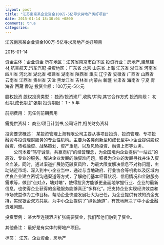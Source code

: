 ```yaml
---
layout: post
title: "江苏南京某企业资金100万-5亿寻求房地产类好项目"
date: 2015-01-14 18:30:04 +0800
comments: true
categories: 
---
```

江苏南京某企业资金100万-5亿寻求房地产类好项目



2015-01-14

资金主体：企业资金
所在地区：江苏省南京市白下区
投资行业：房地产,建筑建材,航空航天,汽车汽配
投资地区：广东省 北京 山东省 上海 江苏省 浙江省 河南省 四川省 河北省 湖北省 福建省 湖南省 陕西省 重庆 辽宁省 安徽省 广西省 山西省 云南省 江西省 贵州省 天津 黑龙江省 吉林省 内蒙古 新疆 甘肃省 海南省 宁夏 青海省 西藏 香港
投资金额：100万元-5亿元

股权投资
股权投资类型：
                            独资/投资建厂,收购/并购,其它合作方式 
                                                                                投资阶段：
                            初创期,成长期,扩张期 
                                                                                                                                        投资期限：
                            1 - 5 年

前期费用：
无任何前期费用

需提供资料：
商业/项目计划书,公司证件,相关财务资料

投资要求概述：
某投资管理上海有限公司主要从事项目投资、投资管理、专项投融资与投资理财服务的专业性机构。主要为各类创新型和成长型中小企业提供股权融资、债权融资、战略策划、资产重组、以及风险投资、融资上市等业务。
　　公司本着“笃守诚信，共赢商机”的经营理念，为全国境内企业提供“一站式”的高效、专业的服务。解决企业发展的融资难问题，积极为企业的发展寻找并注入资金血液。同时，通过渠道扩展防范融资风险，为最大限度解决信息不对称问题，主动贴近市场、深入到中小企业当中，通过与当地政府、行业协会等机构以及区域内优良企业建立密切沟通渠道等方式，了解他们基本经营状况、信用情况和金融服务需求等，做到“点对点，端对端”，使得投资方能够更全面地掌握行业、企业的最新信息，也使得企业获得的金融服务能够真正“多样化”。把支持企业实现经济效益和市场效益作为工作目标，帮助企业快速发展壮大为已任，为企业提供有效的资金支持，实现银企双方共赢，为中小企业提供了“绿色通道”，有效地解决了中小企业融资难问题。

投资案例：
某大型连锁酒店扩张需要资金，我们帮他们融到了资金。

其他备注：
最好是有实体的房地产项目。

标签：
江苏，企业资金，房地产

